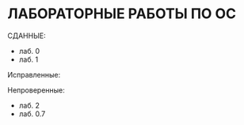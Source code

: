# ЛАБОРАТОРНЫЕ РАБОТЫ ПО ОС

СДАННЫЕ:
- лаб. 0
- лаб. 1

Исправленные: 


Непроверенные: 
- лаб. 2
- лаб. 0.7
